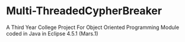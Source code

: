 # Multi-ThreadedCypherBreaker

A Third Year College Project For Object Oriented Programming Module coded in Java in Eclipse 4.5.1 (Mars.1) 
